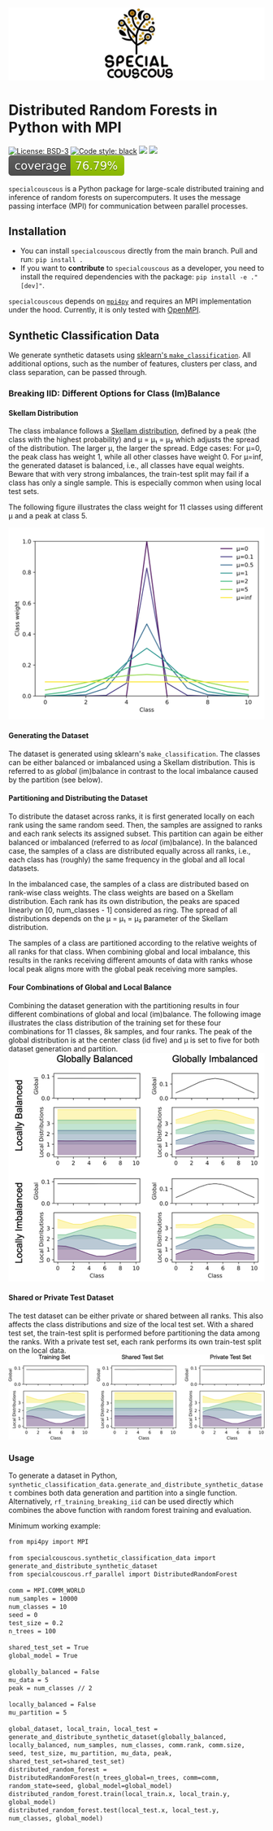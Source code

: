 ![Logo](./LOGO.jpeg)
# Distributed Random Forests in Python with MPI

[![License: BSD-3](https://img.shields.io/badge/License-BSD--3-blue)](https://opensource.org/licenses/BSD-3-Clause)
[![Code style: black](https://img.shields.io/badge/code%20style-black-000000.svg)](https://github.com/psf/black)
[![](https://img.shields.io/badge/Python-3.10+-blue.svg)](https://www.python.org/downloads/)
[![](https://img.shields.io/badge/Contact-marie.weiel%40kit.edu-blue)](mailto:marie.weiel@kit.edu)
![](./coverage.svg)

``specialcouscous`` is a Python package for large-scale distributed training and inference of random forests on
supercomputers. It uses the message passing interface (MPI) for communication between parallel processes.

## Installation
- You can install ``specialcouscous`` directly from the main branch.
Pull and run: ``pip install .``
- If you want to **contribute** to ``specialcouscous`` as a developer, you need to install the required dependencies
  with the package:
``pip install -e ."[dev]"``.

``specialcouscous`` depends on [``mpi4py``](https://mpi4py.readthedocs.io/en/stable/) and requires an MPI implementation
under the hood. Currently, it is only tested with [OpenMPI](https://www.open-mpi.org/).

## Synthetic Classification Data
We generate synthetic datasets using [sklearn's `make_classification`](https://scikit-learn.org/stable/modules/generated/sklearn.datasets.make_classification.html).
All additional options, such as the number of features, clusters per class, and class separation, can be passed through.

### Breaking IID: Different Options for Class (Im)Balance

#### Skellam Distribution
The class imbalance follows a [Skellam distribution](https://en.wikipedia.org/wiki/Skellam_distribution), defined by a peak (the class with the highest probability) and μ = μ₁ = μ₂ which adjusts the spread of the distribution.
The larger μ, the larger the spread.
Edge cases: For μ=0, the peak class has weight 1, while all other classes have weight 0.
For μ=inf, the generated dataset is balanced, i.e., all classes have equal weights.
Beware that with very strong imbalances, the train-test split may fail if a class has only a single sample.
This is especially common when using local test sets.

The following figure illustrates the class weight for 11 classes using different μ and a peak at class 5.

![Class distributions using different μ](docs/skellam_distributions.svg)

#### Generating the Dataset
The dataset is generated using sklearn's `make_classification`.
The classes can be either balanced or imbalanced using a Skellam distribution.
This is referred to as *global* (im)balance in contrast to the local imbalance caused by the partition (see below).

#### Partitioning and Distributing the Dataset
To distribute the dataset across ranks, it is first generated locally on each rank using the same random seed.
Then, the samples are assigned to ranks and each rank selects its assigned subset.
This partition can again be either balanced or imbalanced (referred to as *local* (im)balance).
In the balanced case, the samples of a class are distributed equally across all ranks, i.e., each class has (roughly) the same frequency in the global and all local datasets.

In the imbalanced case, the samples of a class are distributed based on rank-wise class weights.
The class weights are based on a Skellam distribution.
Each rank has its own distribution, the peaks are spaced linearly on [0, num_classes - 1] considered as ring.
The spread of all distributions depends on the μ = μ₁ = μ₂ parameter of the Skellam distribution.

The samples of a class are partitioned according to the relative weights of all ranks for that class.
When combining global and local imbalance, this results in the ranks receiving different amounts of data with ranks whose local peak aligns more with the global peak receiving more samples.

#### Four Combinations of Global and Local Balance
Combining the dataset generation with the partitioning results in four different combinations of global and local (im)balance.
The following image illustrates the class distribution of the training set for these four combinations for 11 classes, 8k samples, and four ranks.
The peak of the global distribution is at the center class (id five) and μ is set to five for both dataset generation and partition.
![Class distributions using different combinations of global and local (im)balance](docs/breaking_iid_combinations.png)

#### Shared or Private Test Dataset
The test dataset can be either private or shared between all ranks.
This also affects the class distributions and size of the local test set.
With a shared test set, the train-test split is performed before partitioning the data among the ranks.
With a private test set, each rank performs its own train-test split on the local data.
![Class distributions using different μ](docs/shared_vs_private_testset.png)

### Usage

To generate a dataset in Python, `synthetic_classification_data.generate_and_distribute_synthetic_dataset` combines both data generation and partition into a single function.
Alternatively, `rf_training_breaking_iid` can be used directly which combines the above function with random forest training and evaluation.

Minimum working example:
```python3
from mpi4py import MPI

from specialcouscous.synthetic_classification_data import generate_and_distribute_synthetic_dataset
from specialcouscous.rf_parallel import DistributedRandomForest

comm = MPI.COMM_WORLD
num_samples = 10000
num_classes = 10
seed = 0
test_size = 0.2
n_trees = 100

shared_test_set = True
global_model = True

globally_balanced = False
mu_data = 5
peak = num_classes // 2

locally_balanced = False
mu_partition = 5

global_dataset, local_train, local_test = generate_and_distribute_synthetic_dataset(globally_balanced, locally_balanced, num_samples, num_classes, comm.rank, comm.size, seed, test_size, mu_partition, mu_data, peak, shared_test_set=shared_test_set)
distributed_random_forest = DistributedRandomForest(n_trees_global=n_trees, comm=comm, random_state=seed, global_model=global_model)
distributed_random_forest.train(local_train.x, local_train.y, global_model)
distributed_random_forest.test(local_test.x, local_test.y, num_classes, global_model)
```
